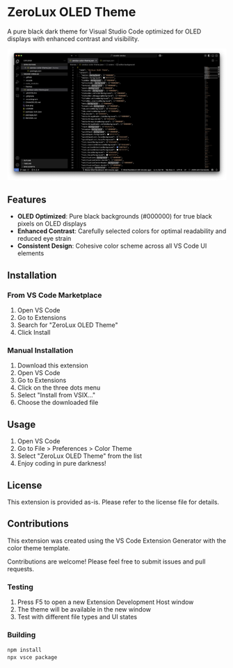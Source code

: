 # ZeroLux OLED Theme

A pure black dark theme for Visual Studio Code optimized for OLED displays with enhanced contrast and visibility.

![Screenshot](/img/screenshot.png)

## Features

- **OLED Optimized**: Pure black backgrounds (#000000) for true black pixels on OLED displays
- **Enhanced Contrast**: Carefully selected colors for optimal readability and reduced eye strain
- **Consistent Design**: Cohesive color scheme across all VS Code UI elements

## Installation

### From VS Code Marketplace

1. Open VS Code
2. Go to Extensions
3. Search for "ZeroLux OLED Theme"
4. Click Install

### Manual Installation

1. Download this extension
2. Open VS Code
3. Go to Extensions
4. Click on the three dots menu
5. Select "Install from VSIX..."
6. Choose the downloaded file

## Usage

1. Open VS Code
2. Go to File > Preferences > Color Theme
3. Select "ZeroLux OLED Theme" from the list
4. Enjoy coding in pure darkness!

## License

This extension is provided as-is. Please refer to the license file for details.

## Contributions

This extension was created using the VS Code Extension Generator with the color theme template.

Contributions are welcome! Please feel free to submit issues and pull requests.

### Testing

1. Press F5 to open a new Extension Development Host window
2. The theme will be available in the new window
3. Test with different file types and UI states

### Building

```bash
npm install
npx vsce package
```
